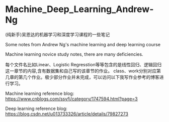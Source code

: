# Machine_Deep_Learning_Andrew-Ng
(纯新手)吴恩达的机器学习和深度学习课程的一些笔记

Some notes from Andrew Ng's machine learning and deep learning course 

Machine learning novice study notes, there are many deficiencies.


每个文件名比如Linear、Logistic Regresstion等等包含的是线性回归、逻辑回归这一章节的内容,含有数据集和自己写的该章节的作业。
class、work分别对应第几章的第几个作业。极少部分作业并未完成，可以访问以下我写作业参考的博客进行学习。


Machine learning reference blog: https://www.cnblogs.com/ssyfj/category/1747594.html?page=3

Deep learning reference blog: https://blog.csdn.net/u013733326/article/details/79827273
